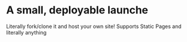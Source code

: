 # A small, deployable launche
Literally fork/clone it and host your own site! Supports Static Pages and literally anything
